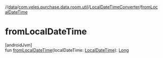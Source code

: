 //[data](../../../index.md)/[com.veles.purchase.data.room.util](../index.md)/[LocalDateTimeConverter](index.md)/[fromLocalDateTime](from-local-date-time.md)

# fromLocalDateTime

[androidJvm]\
fun [fromLocalDateTime](from-local-date-time.md)(localDateTime: [LocalDateTime](https://developer.android.com/reference/kotlin/java/time/LocalDateTime.html)): [Long](https://kotlinlang.org/api/latest/jvm/stdlib/kotlin/-long/index.html)
